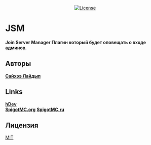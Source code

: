 <p align="center">
<a href="https://choosealicense.com/licenses/mit/"><img src="https://i.imgur.com/oBT0FEg.png" alt="License"></a>
</p>


# JSM
<b>Join Server Manager</b>
<b>Плагин который будет оповещать о входе админов.</b>

## Авторы
<a href="https://vk.com/sayhe"><b>Сайхээ Лайдып</b></a>

## Links
<a href="https://vk.com/hdevhome"><b>hDev</b></a><br>
<a href="https://www.spigotmc.org/resources/jsm.87127/"><b>SpigotMC.org</b></a>
<a href="https://spigotmc.ru/resources/jsm.486/"><b>SpigotMC.ru</b></a>
## Лицензия
[MIT](https://choosealicense.com/licenses/mit/)
